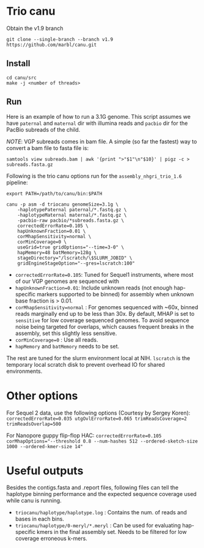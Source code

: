 # Trio canu

Obtain the v1.9 branch

```
git clone --single-branch --branch v1.9 https://github.com/marbl/canu.git
```

## Install
```
cd canu/src
make -j <number of threads>
```

## Run

Here is an example of how to run a 3.1G genome.
This script assumes we have `paternal` and `maternal` dir with illumina reads and `pacbio` dir for the PacBio subreads of the child.

*NOTE*: VGP subreads comes in bam file. A simple (so far the fastest) way to convert a bam file to fasta file is:
```
samtools view subreads.bam | awk '{print ">"$1"\n"$10}' | pigz -c > subreads.fasta.gz
```

Following is the trio canu options run for the `assembly_nhgri_trio_1.6` pipeline:

```
export PATH=/path/to/canu/bin:$PATH

canu -p asm -d triocanu genomeSize=3.1g \
    -haplotypePaternal paternal/*.fastq.gz \
    -haplotypeMaternal maternal/*.fastq.gz \
    -pacbio-raw pacbio/*subreads.fasta.gz \
    correctedErrorRate=0.105 \
    hapUnknownFraction=0.01 \
    corMhapSensitivity=normal \
    corMinCoverage=0 \
    useGrid=true gridOptions="--time=3-0" \
    hapMemory=48 batMemory=128g \
    stageDirectory="/lscratch/\$SLURM_JOBID" \
    gridEngineStageOption="--gres=lscratch:100"
```

* `correctedErrorRate=0.105`: Tuned for Sequel1 instruments, where most of our VGP genomes are sequenced with
* `hapUnknownFraction=0.01`: Include unknown reads (not enough hap-specific markers supported to be binned) for assembly when unknown base fraction is > 0.01.
* `corMhapSensitivity=normal` : For genomes sequenced with ~60x, binned reads marginally end up to be less than 30x. By default, MHAP is set to `sensitive` for low coverage sequenced genomes. To avoid sequence noise being targeted for overlaps, which causes frequent breaks in the assembly, set this slightly less sensitive.
* `corMinCoverage=0` : Use all reads.
* `hapMemory` and `batMemory` needs to be set.

The rest are tuned for the slurm environment local at NIH. `lscratch` is the temporary local scratch disk to prevent overhead IO for shared environments.

# Other options

For Sequel 2 data, use the following options (Courtesy by Sergey Koren):
`correctedErrorRate=0.035 utgOvlErrorRate=0.065 trimReadsCoverage=2 trimReadsOverlap=500`

For Nanopore guppy flip-flop HAC:
`correctedErrorRate=0.105 corMhapOptions="--threshold 0.8 --num-hashes 512 --ordered-sketch-size 1000 --ordered-kmer-size 14"`

# Useful outputs

Besides the contigs.fasta and .report files, following files can tell the haplotype binning performance and the expected sequence coverage used while canu is running.

* `triocanu/haplotype/haplotype.log` : Contains the num. of reads and bases in each bins.
* `triocanu/haplotype/0-meryl/*.meryl` : Can be used for evaluating hap-specific kmers in the final assembly set.
Needs to be filtered for low coverage erroneous k-mers.


